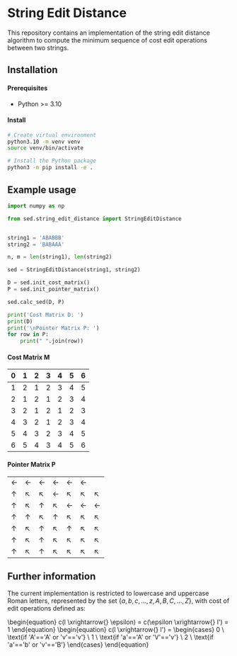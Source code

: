 # String Edit Distance

This repository contains an implementation of the string edit distance algorithm to compute the minimum sequence of cost edit operations between two strings.

## Installation

#### Prerequisites
- Python >= 3.10

#### Install
```bash
# Create virtual environment
python3.10 -m venv venv
source venv/bin/activate

# Install the Python package
python3 -m pip install -e .
```

## Example usage
```python
import numpy as np

from sed.string_edit_distance import StringEditDistance


string1 = 'ABABBB'
string2 = 'BABAAA'

n, m = len(string1), len(string2)

sed = StringEditDistance(string1, string2)

D = sed.init_cost_matrix()
P = sed.init_pointer_matrix()

sed.calc_sed(D, P)

print('Cost Matrix D: ')
print(D)
print('\nPointer Matrix P: ')
for row in P:
    print(" ".join(row))
```

#### Cost Matrix M

|   0 | 1 | 2 | 3 | 4 | 5 | 6 |
|-----|---|---|---|---|---|---|
| 1   | 2 | 1 | 2 | 3 | 4 | 5 |
| 2   | 1 | 2 | 1 | 2 | 3 | 4 |
| 3   | 2 | 1 | 2 | 1 | 2 | 3 |
| 4   | 3 | 2 | 1 | 2 | 3 | 4 |
| 5   | 4 | 3 | 2 | 3 | 4 | 5 |
| 6   | 5 | 4 | 3 | 4 | 5 | 6 |

#### Pointer Matrix P

|   |   |   |   |   |   |   |
|---|---|---|---|---|---|---|
| ← | ← | ← | ← | ← | ← |   |
| ↑ | ↖ | ↖ | ← | ↖ | ↖ | ↖ |
| ↑ | ↖ | ↑ | ↖ | ← | ← | ← |
| ↑ | ↑ | ↖ | ↑ | ↖ | ↖ | ↖ |
| ↑ | ↖ | ↑ | ↖ | ↑ | ↖ | ↖ |
| ↑ | ↖ | ↑ | ↖ | ↖ | ↖ | ↖ |
| ↑ | ↖ | ↑ | ↖ | ↖ | ↖ | ↖ |

## Further information

The current implementation is restricted to lowercase and uppercase Roman letters, represented by the set $\{a, b, c, \ldots, z, A, B, C, \ldots, Z\}$, with cost of edit operations defined as:

\begin{equation}
        c(l \xrightarrow{} \epsilon) = c(\epsilon \xrightarrow{} l') = 1
\end{equation} 
\begin{equation}
    c(l \xrightarrow{} l') = \begin{cases}
        0 \ \text{if 'A'=='A' or 'v'=='v'} \\
        1 \ \text{if 'a'=='A' or 'V'=='v'} \\
        2 \ \text{if 'a'=='b' or 'v'=='B'}
        \end{cases}
\end{equation}